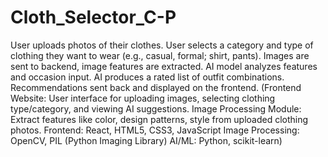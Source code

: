 # Cloth_Selector_C-P
User uploads photos of their clothes.
User selects a category and type of clothing they want to wear (e.g., casual, formal; shirt, pants).
Images are sent to backend, image features are extracted.
AI model analyzes features and occasion input.
AI produces a rated list of outfit combinations.
Recommendations sent back and displayed on the frontend.
(Frontend Website: User interface for uploading images, selecting clothing type/category, and viewing AI suggestions.
Image Processing Module: Extract features like color, design patterns, style from uploaded clothing photos.
Frontend: React, HTML5, CSS3, JavaScript
Image Processing: OpenCV, PIL (Python Imaging Library)
AI/ML: Python, scikit-learn)
